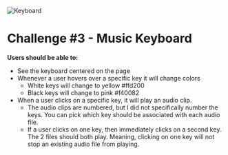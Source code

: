 ![Keyboard](https://coachtestprep.s3.amazonaws.com/direct-uploads/user-117025/2a1d26cf-9640-4269-a8fc-8be0e7b13c6d/COVER--small.png)

# Challenge #3 - Music Keyboard

**Users should be able to:**

* See the keyboard centered on the page
* Whenever a user hovers over a specific key it will change colors
  * White keys will change to yellow #ffd200
  * Black keys will change to pink #f40082
* When a user clicks on a specific key, it will play an audio clip.
  * The audio clips are numbered, but I did not specifically number the keys. You can pick which key should be associated with each audio file.
  * If a user clicks on one key, then immediately clicks on a second key. The 2 files should both play. Meaning, clicking on one key will not stop an existing audio file from playing.